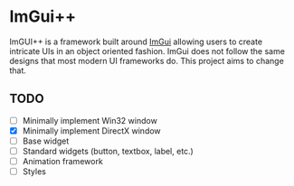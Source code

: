 # ImGui++
ImGUI++ is a framework built around [ImGui](https://github.com/ocornut/imgui) allowing users to create
intricate UIs in an object oriented fashion. ImGui does not follow the same designs that most modern UI
frameworks do. This project aims to change that.

## TODO
- [ ] Minimally implement Win32 window
- [x] Minimally implement DirectX window
- [ ] Base widget
- [ ] Standard widgets (button, textbox, label, etc.)
- [ ] Animation framework
- [ ] Styles